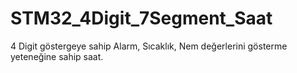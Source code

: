 # STM32_4Digit_7Segment_Saat
4 Digit göstergeye sahip Alarm, Sıcaklık, Nem değerlerini gösterme yeteneğine sahip saat.
